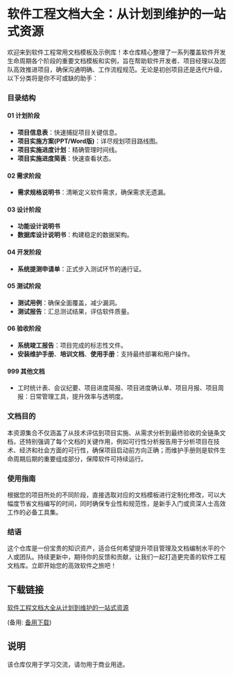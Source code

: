 # 软件工程文档大全：从计划到维护的一站式资源

欢迎来到软件工程常用文档模板及示例库！本仓库精心整理了一系列覆盖软件开发生命周期各个阶段的重要文档模板和实例，旨在帮助软件开发者、项目经理以及团队高效推进项目，确保沟通明确、工作流程规范。无论是初创项目还是迭代升级，以下分类将是你不可或缺的助手：

### 目录结构

#### 01 计划阶段
- **项目信息表**：快速捕捉项目关键信息。
- **项目实施方案(PPT/Word版)**：详尽规划项目路线图。
- **项目实施进度计划**：精确管理时间线。
- **项目实施进度简表**：快速查看状态。

#### 02 需求阶段
- **需求规格说明书**：清晰定义软件需求，确保需求无遗漏。

#### 03 设计阶段
- **功能设计说明书**
- **数据库设计说明书**：构建稳定的数据架构。

#### 04 开发阶段
- **系统提测申请单**：正式步入测试环节的通行证。

#### 05 测试阶段
- **测试用例**：确保全面覆盖，减少漏洞。
- **测试报告**：汇总测试结果，评估软件质量。

#### 06 验收阶段
- **系统竣工报告**：项目完成的标志性文件。
- **安装维护手册**、**培训文档**、**使用手册**：支持最终部署和用户操作。

#### 999 其他文档
- 工时统计表、会议纪要、项目进度简报、项目进度确认单、项目月报、项目周报：日常管理工具，提升效率与透明度。

### 文档目的

本资源集合不仅涵盖了从技术评估到项目实施、从需求分析到最终验收的全链条文档，还特别强调了每个文档的关键作用，例如可行性分析报告用于分析项目在技术、经济和社会方面的可行性，确保项目启动前方向正确；而维护手册则是软件生命周期后期的重要组成部分，保障软件可持续运行。

### 使用指南

根据您的项目所处的不同阶段，直接选取对应的文档模板进行定制化修改，可以大幅度节省文档编写的时间，同时确保专业性和规范性，是新手入门或资深人士高效工作的必备工具集。

### 结语

这个仓库是一份宝贵的知识资产，适合任何希望提升项目管理及文档编制水平的个人或团队。持续更新中，期待你的反馈和贡献，让我们一起打造更完善的软件工程文档库。立即开始您的高效软件之旅吧！

## 下载链接
[软件工程文档大全从计划到维护的一站式资源](https://pan.quark.cn/s/a6353958043e) 

(备用: [备用下载](https://pan.baidu.com/s/17W6VZuw-4Ib036Ih5AceGg?pwd=1234))

## 说明

该仓库仅用于学习交流，请勿用于商业用途。
